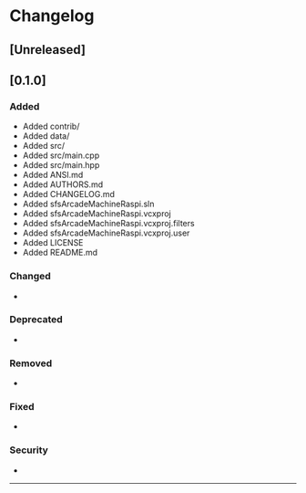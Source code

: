 # Changelog

## [Unreleased]

## [0.1.0]

### Added
* Added contrib/
* Added data/
* Added src/
* Added src/main.cpp
* Added src/main.hpp
* Added ANSI.md
* Added AUTHORS.md
* Added CHANGELOG.md
* Added sfsArcadeMachineRaspi.sln
* Added sfsArcadeMachineRaspi.vcxproj
* Added sfsArcadeMachineRaspi.vcxproj.filters
* Added sfsArcadeMachineRaspi.vcxproj.user
* Added LICENSE
* Added README.md

### Changed
*

### Deprecated
*

### Removed
*

### Fixed
*

### Security
*

-------------------------------------------------------------------------------------------------------------